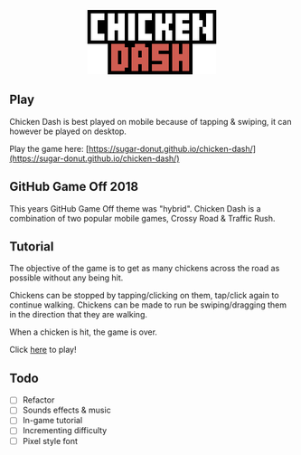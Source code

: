<p align="center"><img src="assets/readme-logo.png" alt="Chicken Dash"></p>

## Play

Chicken Dash is best played on mobile because of tapping & swiping, it can however be played on desktop.

Play the game here: [https://sugar-donut.github.io/chicken-dash/](https://sugar-donut.github.io/chicken-dash/)

## GitHub Game Off 2018

This years GitHub Game Off theme was "hybrid". Chicken Dash is a combination of two popular mobile games, Crossy Road & Traffic Rush.

## Tutorial

The objective of the game is to get as many chickens across the road as possible without any being hit.

Chickens can be stopped by tapping/clicking on them, tap/click again to continue walking. Chickens can be made to run be swiping/dragging them in the direction that they are walking.

When a chicken is hit, the game is over.

Click [here](https://sugar-donut.github.io/chicken-dash/) to play!

## Todo

- [ ] Refactor
- [ ] Sounds effects & music
- [ ] In-game tutorial
- [ ] Incrementing difficulty
- [ ] Pixel style font
